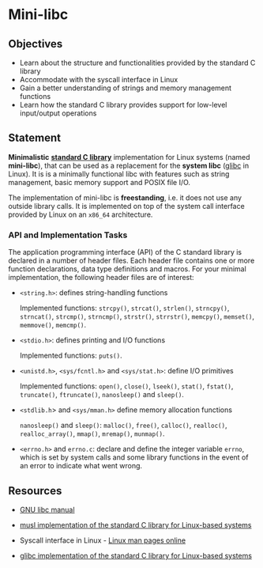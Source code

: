 # Mini-libc

## Objectives

- Learn about the structure and functionalities provided by the standard C library
- Accommodate with the syscall interface in Linux
- Gain a better understanding of strings and memory management functions
- Learn how the standard C library provides support for low-level input/output operations

## Statement

**Minimalistic** [**standard C library**](https://en.wikipedia.org/wiki/C_standard_library) implementation for Linux systems (named **mini-libc**), that can be used as a replacement for the **system libc** ([glibc](https://www.gnu.org/software/libc/) in Linux).
It is is a minimally functional libc with features such as string management, basic memory support and POSIX file I/O.

The implementation of mini-libc is **freestanding**, i.e. it does not use any outside library calls.
It is implemented on top of the system call interface provided by Linux on an `x86_64` architecture.


### API and Implementation Tasks

The application programming interface (API) of the C standard library is declared in a number of header files.
Each header file contains one or more function declarations, data type definitions and macros.
For your minimal implementation, the following header files are of interest:

- `<string.h>`: defines string-handling functions

  Implemented functions: `strcpy()`, `strcat()`, `strlen()`, `strncpy()`, `strncat()`, `strcmp()`, `strncmp()`, `strstr()`, `strrstr()`, `memcpy()`, `memset()`, `memmove()`, `memcmp()`.

- `<stdio.h>`: defines printing and I/O functions

  Implemented functions: `puts()`.

- `<unistd.h>`, `<sys/fcntl.h>` and `<sys/stat.h>`: define I/O primitives

  Implemented functions: `open()`, `close()`, `lseek()`, `stat()`, `fstat()`, `truncate()`, `ftruncate()`, `nanosleep()` and `sleep()`.

- `<stdlib.h`> and `<sys/mman.h>` define memory allocation functions

  `nanosleep()` and `sleep()`: `malloc()`, `free()`, `calloc()`, `realloc()`, `realloc_array()`, `mmap()`, `mremap()`, `munmap()`.

- `<errno.h>` and `errno.c`: declare and define the integer variable `errno`, which is set by system calls and some library functions in the event of an error to indicate what went wrong.


## Resources

- [GNU libc manual](https://www.gnu.org/software/libc/manual/html_mono/libc.html)

- [musl implementation of the standard C library for Linux-based systems](https://elixir.bootlin.com/musl/latest/source)

- Syscall interface in Linux - [Linux man pages online](https://man7.org/linux/man-pages/index.html)

- [glibc implementation of the standard C library for Linux-based systems](https://elixir.bootlin.com/glibc/latest/source)
